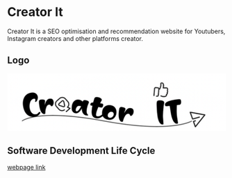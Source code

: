 # Creator It
Creator It is a SEO optimisation and recommendation website for Youtubers, Instagram creators and other platforms creator.

## Logo
![alt text](images/logo.png)

## Software Development Life Cycle
[webpage link](https://polonium31.github.io/TinDog-Start-Here/)